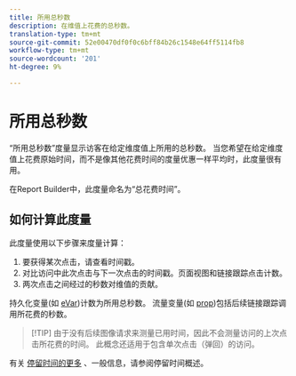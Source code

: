 ```yaml
---
title: 所用总秒数
description: 在维值上花费的总秒数。
translation-type: tm+mt
source-git-commit: 52e00470df0f0c6bff84b26c1548e64ff5114fb8
workflow-type: tm+mt
source-wordcount: '201'
ht-degree: 9%

---
```



# 所用总秒数

“所用总秒数”度量显示访客在给定维度值上所用的总秒数。 当您希望在给定维度值上花费原始时间，而不是像其他花费时间的度量优惠一样平均时，此度量很有用。

在Report Builder中，此度量命名为“总花费时间”。

## 如何计算此度量

此度量使用以下步骤来度量计算：

1. 要获得某次点击，请查看时间戳。
2. 对比访问中此次点击与下一次点击的时间戳。页面视图和链接跟踪点击计数。
3. 两次点击之间经过的秒数对维值的贡献。

持久化变量(如 [eVar](../dimensions/evar.md))计数为所用总秒数。 流量变量(如 [prop](../dimensions/prop.md))包括后续链接跟踪调用所花费的秒数。

>[!TIP] 由于没有后续图像请求来测量已用时间，因此不会测量访问的上次点击所花费的时间。 此概念还适用于包含单次点击（弹回）的访问。

有关 [停留时间的更多](time-spent.md) 、一般信息，请参阅停留时间概述。
